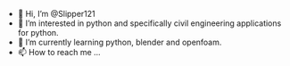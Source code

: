 - 👋 Hi, I’m @Slipper121
- 👀 I’m interested in python and specifically civil engineering applications for python.
- 🌱 I’m currently learning python, blender and openfoam.
- 📫 How to reach me ...

<!---
Slipper121/Slipper121 is a ✨ special ✨ repository because its `README.md` (this file) appears on your GitHub profile.
You can click the Preview link to take a look at your changes.
--->

